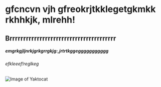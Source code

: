 # gfcncvn vjh gfreokrjtkklegetgkmkk rkhhkjk, mlrehh!
## Brrrrrrrrrrrrrrrrrrrrrrrrrrrrrrrrrrrrrrr
##### emgrkgjljnrkjgrkgrrgkjg:,jrtrtkggeggggggggggg
###### efkleeef!reglkeg
![Image of Yaktocat](https://octodex.github.com/images/yaktocat.png)
